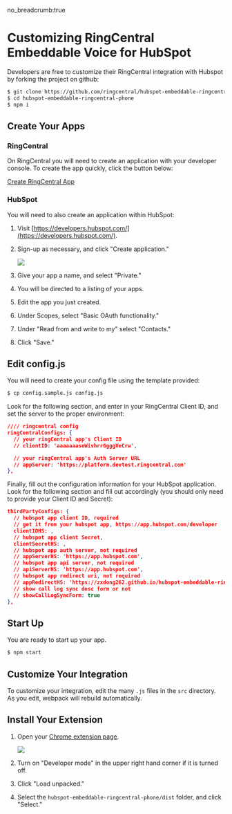 no_breadcrumb:true

# Customizing RingCentral Embeddable Voice for HubSpot

Developers are free to customize their RingCentral integration with Hubspot by forking the project on github:

```bash
$ git clone https://github.com/ringcentral/hubspot-embeddable-ringcentral-phone.git
$ cd hubspot-embeddable-ringcentral-phone
$ npm i
```

## Create Your Apps

### RingCentral

On RingCentral you will need to create an application with your developer console. To create the app quickly, click the button below:

<a class="btn btn-primary" href="https://developer.ringcentral.com/new-app?name=Embeddable+HubSpot+App&desc=An+app+that+adds+a+RingCentral+phone+to+your+HubSpot+account.&public=false&type=BrowserBased&carriers=7710,7310,3420&permissions=Contacts,ReadAccounts,ReadCallLog,ReadContacts,ReadMessages,RingOut,VoipCalling&redirectUri=https://ringcentral.github.io/ringcentral-embeddable/redirect.html">Create RingCentral App</a>

### HubSpot

You will need to also create an application within HubSpot:

1. Visit [https://developers.hubspot.com/](https://developers.hubspot.com/).

2. Sign-up as necessary, and click "Create application."
    
    <img class="img-fluid" src="../img/hubspot-dev.png">

3. Give your app a name, and select "Private."

4. You will be directed to a listing of your apps.

5. Edit the app you just created.

6. Under Scopes, select "Basic OAuth functionality."

7. Under "Read from and write to my" select "Contacts."

8. Click "Save."

## Edit config.js

You will need to create your config file using the template provided:

```bash
$ cp config.sample.js config.js
```

Look for the following section, and enter in your RingCentral Client ID, and set the server to the proper environment:

```json
//// ringcentral config
ringCentralConfigs: {
  // your ringCentral app's Client ID
  // clientID: 'aaaaaaaseWivhrrGgggVeCrw',

  // your ringCentral app's Auth Server URL
  // appServer: 'https://platform.devtest.ringcentral.com'
},
```

Finally, fill out the configuration information for your HubSpot application. Look for the following section and fill out accordingly (you should only need to provide your Client ID and Secret):

```json
thirdPartyConfigs: {
  // hubspot app client ID, required
  // get it from your hubspot app, https://app.hubspot.com/developer
  clientIDHS: ,
  // hubspot app client Secret,
  clientSecretHS: ,
  // hubspot app auth server, not required
  // appServerHS: 'https://app.hubspot.com',
  // hubspot app api server, not required
  // apiServerHS: 'https://app.hubspot.com',
  // hubspot app redirect uri, not required
  // appRedirectHS: 'https://zxdong262.github.io/hubspot-embeddable-ringcentral-phone/app/redirect.html',
  // show call log sync desc form or not
  // showCallLogSyncForm: true
},
```

## Start Up

You are ready to start up your app. 

```bash
$ npm start
```

## Customize Your Integration

To customize your integration, edit the many `.js` files in the `src` directory. As you edit, webpack will rebuild automatically.

## Install Your Extension

1. Open your [Chrome extension page](chrome://extensions/).
    
    <img src="../img/chrome.png" class="img-fluid">

2. Turn on "Developer mode" in the upper right hand corner if it is turned off.

3. Click "Load unpacked."

4. Select the `hubspot-embeddable-ringcentral-phone/dist` folder, and click "Select."

